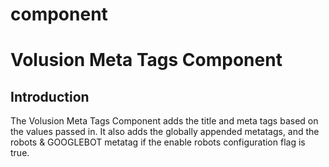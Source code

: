 component
=========

# Volusion Meta Tags Component

## Introduction

The Volusion Meta Tags Component adds the title and meta tags based on the values passed in. It also adds the globally appended metatags, and the robots & GOOGLEBOT metatag if the enable robots configuration flag is true.
